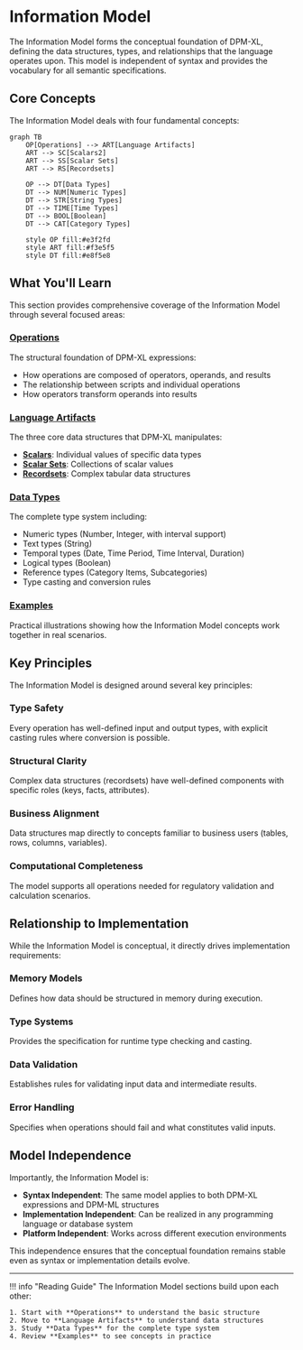 # Information Model

The Information Model forms the conceptual foundation of DPM-XL, defining the data structures, types, and relationships that the language operates upon. This model is independent of syntax and provides the vocabulary for all semantic specifications.

## Core Concepts

The Information Model deals with four fundamental concepts:

```mermaid
graph TB
    OP[Operations] --> ART[Language Artifacts]
    ART --> SC[Scalars2]
    ART --> SS[Scalar Sets]  
    ART --> RS[Recordsets]
    
    OP --> DT[Data Types]
    DT --> NUM[Numeric Types]
    DT --> STR[String Types]
    DT --> TIME[Time Types]
    DT --> BOOL[Boolean]
    DT --> CAT[Category Types]
    
    style OP fill:#e3f2fd
    style ART fill:#f3e5f5
    style DT fill:#e8f5e8
```

## What You'll Learn

This section provides comprehensive coverage of the Information Model through several focused areas:

### [Operations](operations.md)
The structural foundation of DPM-XL expressions:
- How operations are composed of operators, operands, and results
- The relationship between scripts and individual operations
- How operators transform operands into results

### [Language Artifacts](artifacts/)
The three core data structures that DPM-XL manipulates:
- **[Scalars](artifacts/scalars.md)**: Individual values of specific data types
- **[Scalar Sets](artifacts/scalar-sets.md)**: Collections of scalar values
- **[Recordsets](artifacts/recordsets.md)**: Complex tabular data structures

### [Data Types](data-types.md)
The complete type system including:
- Numeric types (Number, Integer, with interval support)
- Text types (String)
- Temporal types (Date, Time Period, Time Interval, Duration)
- Logical types (Boolean)
- Reference types (Category Items, Subcategories)
- Type casting and conversion rules

### [Examples](examples.md)
Practical illustrations showing how the Information Model concepts work together in real scenarios.

## Key Principles

The Information Model is designed around several key principles:

### **Type Safety**
Every operation has well-defined input and output types, with explicit casting rules where conversion is possible.

### **Structural Clarity**
Complex data structures (recordsets) have well-defined components with specific roles (keys, facts, attributes).

### **Business Alignment**
Data structures map directly to concepts familiar to business users (tables, rows, columns, variables).

### **Computational Completeness**
The model supports all operations needed for regulatory validation and calculation scenarios.

## Relationship to Implementation

While the Information Model is conceptual, it directly drives implementation requirements:

### **Memory Models**
Defines how data should be structured in memory during execution.

### **Type Systems**
Provides the specification for runtime type checking and casting.

### **Data Validation**
Establishes rules for validating input data and intermediate results.

### **Error Handling**
Specifies when operations should fail and what constitutes valid inputs.

## Model Independence

Importantly, the Information Model is:

- **Syntax Independent**: The same model applies to both DPM-XL expressions and DPM-ML structures
- **Implementation Independent**: Can be realized in any programming language or database system
- **Platform Independent**: Works across different execution environments

This independence ensures that the conceptual foundation remains stable even as syntax or implementation details evolve.

---

!!! info "Reading Guide"
    The Information Model sections build upon each other:
    
    1. Start with **Operations** to understand the basic structure
    2. Move to **Language Artifacts** to understand data structures
    3. Study **Data Types** for the complete type system
    4. Review **Examples** to see concepts in practice